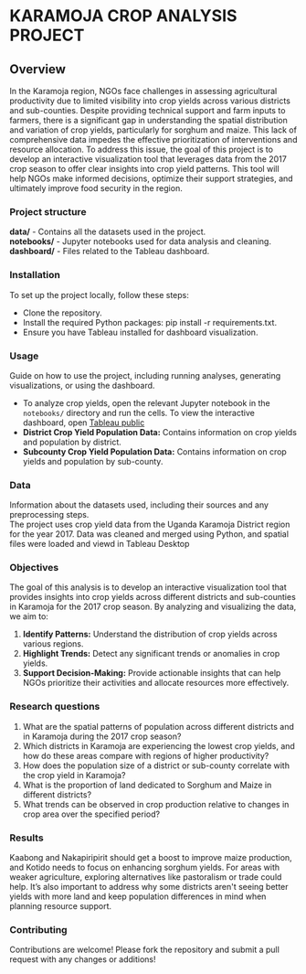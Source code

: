 # KARAMOJA CROP ANALYSIS PROJECT
## Overview
In the Karamoja region, NGOs face challenges in assessing agricultural productivity due to limited visibility into crop yields across various districts and sub-counties. Despite providing technical support and farm inputs to farmers, there is a significant gap in understanding the spatial distribution and variation of crop yields, particularly for sorghum and maize. This lack of comprehensive data impedes the effective prioritization of interventions and resource allocation. To address this issue, the goal of this project is to develop an interactive visualization tool that leverages data from the 2017 crop season to offer clear insights into crop yield patterns. This tool will help NGOs make informed decisions, optimize their support strategies, and ultimately improve food security in the region.
### Project structure
**data/** - Contains all the datasets used in the project. <br>
**notebooks/** - Jupyter notebooks used for data analysis and cleaning. <br>
**dashboard/** - Files related to the Tableau dashboard.
### Installation
To set up the project locally, follow these steps: <br>
* Clone the repository. <br>
* Install the required Python packages: pip install -r requirements.txt. <br>
* Ensure you have Tableau installed for dashboard visualization. <br>
### Usage
Guide on how to use the project, including running analyses, generating visualizations, or using the dashboard.<br>
* To analyze crop yields, open the relevant Jupyter notebook in the `notebooks/` directory and run the cells. To view the interactive dashboard, open [Tableau public](https://public.tableau.com/app/profile/israel.wasike/viz/Karamojacropyieldinsights/CropYieldInsightsSorghumandMaizeinKaramoja?publish=yes) 
* **District Crop Yield Population Data:** Contains information on crop yields and population by district.
* **Subcounty Crop Yield Population Data:** Contains information on crop yields and population by sub-county. 
### Data
Information about the datasets used, including their sources and any preprocessing steps.<br>
The project uses crop yield data from the Uganda Karamoja District region for the year 2017. Data was cleaned and merged using Python, and spatial files were loaded and viewd in Tableau Desktop
### Objectives
The goal of this analysis is to develop an interactive visualization tool that provides insights into crop yields across different districts and sub-counties in Karamoja for the 2017 crop season. By analyzing and visualizing the data, we aim to:<br>
1. **Identify Patterns:** Understand the distribution of crop yields across various regions.<br>
2. **Highlight Trends:** Detect any significant trends or anomalies in crop yields.<br>
3. **Support Decision-Making:** Provide actionable insights that can help NGOs prioritize their activities and allocate resources more effectively.<br>
### Research questions
1. What are the spatial patterns of population across different districts and in Karamoja during the 2017 crop season?<br>
2. Which districts in Karamoja are experiencing the lowest crop yields, and how do these areas compare with regions of higher productivity?<br>
3. How does the population size of a district or sub-county correlate with the crop yield in Karamoja?<br>
4. What is the proportion of land dedicated to Sorghum and Maize in different districts?<br>
5. What trends can be observed in crop production relative to changes in crop area over the specified period?<br>
### Results
Kaabong and Nakapiripirit should get a boost to improve maize production, and Kotido needs to focus on enhancing sorghum yields. For areas with weaker agriculture, exploring alternatives like pastoralism or trade could help. It’s also important to address why some districts aren't seeing better yields with more land and keep population differences in mind when planning resource support.
### Contributing
Contributions are welcome! Please fork the repository and submit a pull request with any changes or additions! 

